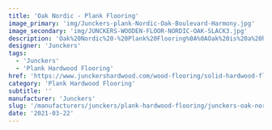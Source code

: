 ```yaml
---
title: 'Oak Nordic - Plank Flooring'
image_primary: 'img/Junckers-plank-Nordic-Oak-Boulevard-Harmony.jpg'
image_secondary: 'img/JUNCKERS-WOODEN-FLOOR-NORDIC-OAK-SLACK3.jpg'
description: 'Oak%20Nordic%20-%20Plank%20Flooring%0A%0AOak%20is%20a%20hardwood%20species%20characterised%20by%20being%20hard-wearing%20and%20therefore%20very%20suitable%20for%20flooring.%0A%0AThe%20wood%20has%20a%20warm%20golden%20glow%2C%20an%20interesting%20grain%20structure%20and%20over%20time%20the%20natural%20ageing%20gives%20the%20wood%20an%20authentic%20appearance.%20Slightly%20white%20toned%20by%20using%20the%20colour%20Nordic%2C%20a%20light%20Scandinavian%20touch%20is%20added%20to%20the%20floor.%0A%0AThis%20floor%20is%20also%20available%20as%20ships%20decking.%20The%20black%20neoprene%20strip%20placed%20between%20the%20boards%20adds%20a%20maritime%20look%20to%20the%20floor.%A0'
designer: 'Junckers'
tags:
  - 'Junckers'
  - 'Plank Hardwood Flooring'
href: 'https://www.junckershardwood.com/wood-flooring/solid-hardwood-flooring/plank-hardwood-flooring/product-page/oak-nordic-plank-flooring'
category: 'Plank Hardwood Flooring'
subtitle: ''
manufacturer: 'Junckers'
slug: '/manufacturers/junckers/plank-hardwood-flooring/junckers-oak-nordic-plank-flooring'
date: '2021-03-22'
---
```

